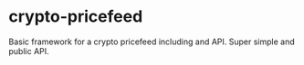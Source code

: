 # crypto-pricefeed
Basic framework for a crypto pricefeed including and API. Super simple and public API.
